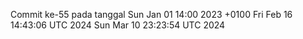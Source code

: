 Commit ke-55 pada tanggal Sun Jan 01 14:00 2023 +0100
Fri Feb 16 14:43:06 UTC 2024
Sun Mar 10 23:23:54 UTC 2024
